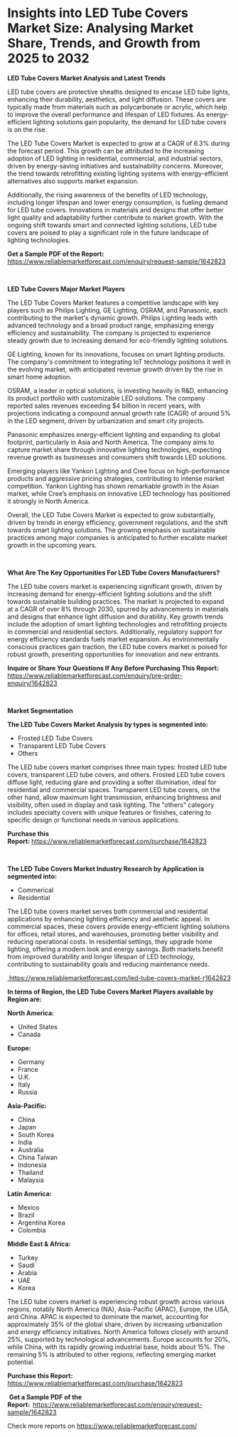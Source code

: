 <p><h1>Insights into LED Tube Covers Market Size: Analysing Market Share, Trends, and Growth from 2025 to 2032</h1></p><p><strong>LED Tube Covers Market Analysis and Latest Trends</strong></p>
<p><p>LED tube covers are protective sheaths designed to encase LED tube lights, enhancing their durability, aesthetics, and light diffusion. These covers are typically made from materials such as polycarbonate or acrylic, which help to improve the overall performance and lifespan of LED fixtures. As energy-efficient lighting solutions gain popularity, the demand for LED tube covers is on the rise.</p><p>The LED Tube Covers Market is expected to grow at a CAGR of 6.3% during the forecast period. This growth can be attributed to the increasing adoption of LED lighting in residential, commercial, and industrial sectors, driven by energy-saving initiatives and sustainability concerns. Moreover, the trend towards retrofitting existing lighting systems with energy-efficient alternatives also supports market expansion.</p><p>Additionally, the rising awareness of the benefits of LED technology, including longer lifespan and lower energy consumption, is fueling demand for LED tube covers. Innovations in materials and designs that offer better light quality and adaptability further contribute to market growth. With the ongoing shift towards smart and connected lighting solutions, LED tube covers are poised to play a significant role in the future landscape of lighting technologies.</p></p>
<p><strong>Get a Sample PDF of the Report:&nbsp;</strong> <a href="https://www.reliablemarketforecast.com/enquiry/request-sample/1642823?utm_campaign=1108&utm_medium=2&utm_source=Github&utm_content=ia&utm_term=12012025&utm_id=led-tube-covers">https://www.reliablemarketforecast.com/enquiry/request-sample/1642823</a></p>
<p>&nbsp;</p>
<p><strong>LED Tube Covers Major Market Players</strong></p>
<p><p>The LED Tube Covers Market features a competitive landscape with key players such as Philips Lighting, GE Lighting, OSRAM, and Panasonic, each contributing to the market's dynamic growth. Philips Lighting leads with advanced technology and a broad product range, emphasizing energy efficiency and sustainability. The company is projected to experience steady growth due to increasing demand for eco-friendly lighting solutions.</p><p>GE Lighting, known for its innovations, focuses on smart lighting products. The company's commitment to integrating IoT technology positions it well in the evolving market, with anticipated revenue growth driven by the rise in smart home adoption.</p><p>OSRAM, a leader in optical solutions, is investing heavily in R&D, enhancing its product portfolio with customizable LED solutions. The company reported sales revenues exceeding $4 billion in recent years, with projections indicating a compound annual growth rate (CAGR) of around 5% in the LED segment, driven by urbanization and smart city projects.</p><p>Panasonic emphasizes energy-efficient lighting and expanding its global footprint, particularly in Asia and North America. The company aims to capture market share through innovative lighting technologies, expecting revenue growth as businesses and consumers shift towards LED solutions.</p><p>Emerging players like Yankon Lighting and Cree focus on high-performance products and aggressive pricing strategies, contributing to intense market competition. Yankon Lighting has shown remarkable growth in the Asian market, while Cree’s emphasis on innovative LED technology has positioned it strongly in North America.</p><p>Overall, the LED Tube Covers Market is expected to grow substantially, driven by trends in energy efficiency, government regulations, and the shift towards smart lighting solutions. The growing emphasis on sustainable practices among major companies is anticipated to further escalate market growth in the upcoming years.</p></p>
<p>&nbsp;</p>
<p><strong>What Are The Key Opportunities For LED Tube Covers Manufacturers?</strong></p>
<p><p>The LED tube covers market is experiencing significant growth, driven by increasing demand for energy-efficient lighting solutions and the shift towards sustainable building practices. The market is projected to expand at a CAGR of over 8% through 2030, spurred by advancements in materials and designs that enhance light diffusion and durability. Key growth trends include the adoption of smart lighting technologies and retrofitting projects in commercial and residential sectors. Additionally, regulatory support for energy efficiency standards fuels market expansion. As environmentally conscious practices gain traction, the LED tube covers market is poised for robust growth, presenting opportunities for innovation and new entrants.</p></p>
<p><strong>Inquire or Share Your Questions If Any Before Purchasing This Report:</strong> <a href="https://www.reliablemarketforecast.com/enquiry/pre-order-enquiry/1642823?utm_campaign=1108&utm_medium=2&utm_source=Github&utm_content=ia&utm_term=12012025&utm_id=led-tube-covers">https://www.reliablemarketforecast.com/enquiry/pre-order-enquiry/1642823</a></p>
<p>&nbsp;</p>
<p><strong>Market Segmentation</strong></p>
<p><strong>The LED Tube Covers Market Analysis by types is segmented into:</strong></p>
<p><ul><li>Frosted LED Tube Covers</li><li>Transparent LED Tube Covers</li><li>Others</li></ul></p>
<p><p>The LED tube covers market comprises three main types: frosted LED tube covers, transparent LED tube covers, and others. Frosted LED tube covers diffuse light, reducing glare and providing a softer illumination, ideal for residential and commercial spaces. Transparent LED tube covers, on the other hand, allow maximum light transmission, enhancing brightness and visibility, often used in display and task lighting. The "others" category includes specialty covers with unique features or finishes, catering to specific design or functional needs in various applications.</p></p>
<p><strong>Purchase this Report:&nbsp;</strong><a href="https://www.reliablemarketforecast.com/purchase/1642823?utm_campaign=1108&utm_medium=2&utm_source=Github&utm_content=ia&utm_term=12012025&utm_id=led-tube-covers">https://www.reliablemarketforecast.com/purchase/1642823</a></p>
<p>&nbsp;</p>
<p><strong>The LED Tube Covers Market Industry Research by Application is segmented into:</strong></p>
<p><ul><li>Commerical</li><li>Residential</li></ul></p>
<p><p>The LED tube covers market serves both commercial and residential applications by enhancing lighting efficiency and aesthetic appeal. In commercial spaces, these covers provide energy-efficient lighting solutions for offices, retail stores, and warehouses, promoting better visibility and reducing operational costs. In residential settings, they upgrade home lighting, offering a modern look and energy savings. Both markets benefit from improved durability and longer lifespan of LED technology, contributing to sustainability goals and reducing maintenance needs.</p></p>
<p><a href="https://www.reliablemarketforecast.com/led-tube-covers-market-r1642823?utm_campaign=1108&utm_medium=2&utm_source=Github&utm_content=ia&utm_term=12012025&utm_id=led-tube-covers">&nbsp;https://www.reliablemarketforecast.com/led-tube-covers-market-r1642823</a></p>
<p><strong>In terms of Region, the LED Tube Covers Market Players available by Region are:</strong></p>
<p>
    <p> <strong> North America: </strong>
        <ul>
            <li>United States</li>
            <li>Canada</li>
        </ul>
        </p> 
    <p> <strong> Europe: </strong>
        <ul>
            <li>Germany</li>
            <li>France</li>
            <li>U.K.</li>
            <li>Italy</li>
            <li>Russia</li>
        </ul>
        </p> 
    <p> <strong> Asia-Pacific: </strong>
        <ul>
            <li>China</li>
            <li>Japan</li>
            <li>South Korea</li>
            <li>India</li>
            <li>Australia</li>
            <li>China Taiwan</li>
            <li>Indonesia</li>
            <li>Thailand</li>
            <li>Malaysia</li>
        </ul>
        </p> 
    <p> <strong> Latin America: </strong>
        <ul>
            <li>Mexico</li>
            <li>Brazil</li>
            <li>Argentina Korea</li>
            <li>Colombia</li>
        </ul>
        </p> 
    <p> <strong> Middle East & Africa: </strong>
        <ul>
            <li>Turkey</li>
            <li>Saudi</li>
            <li>Arabia</li>
            <li>UAE</li>
            <li>Korea</li>
        </ul>
    </p>
    </p>
<p><p>The LED tube covers market is experiencing robust growth across various regions, notably North America (NA), Asia-Pacific (APAC), Europe, the USA, and China. APAC is expected to dominate the market, accounting for approximately 35% of the global share, driven by increasing urbanization and energy efficiency initiatives. North America follows closely with around 25%, supported by technological advancements. Europe accounts for 20%, while China, with its rapidly growing industrial base, holds about 15%. The remaining 5% is attributed to other regions, reflecting emerging market potential.</p></p>
<p><strong>Purchase this Report: </strong><a href="https://www.reliablemarketforecast.com/purchase/1642823?utm_campaign=1108&utm_medium=2&utm_source=Github&utm_content=ia&utm_term=12012025&utm_id=led-tube-covers">https://www.reliablemarketforecast.com/purchase/1642823</a></p>
<p>&nbsp;<strong>Get a Sample PDF of the Report:&nbsp;&nbsp;</strong><a href="https://www.reliablemarketforecast.com/enquiry/request-sample/1642823?utm_campaign=1108&utm_medium=2&utm_source=Github&utm_content=ia&utm_term=12012025&utm_id=led-tube-covers">https://www.reliablemarketforecast.com/enquiry/request-sample/1642823</a></p>
<p><strong></strong></p>
<p>Check more reports on <a href="https://www.reliablemarketforecast.com/?utm_campaign=1108&utm_medium=2&utm_source=Github&utm_content=ia&utm_term=12012025&utm_id=led-tube-covers">https://www.reliablemarketforecast.com/</a></p>
